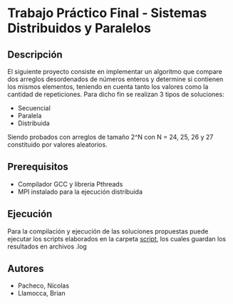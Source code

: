 # Trabajo Práctico Final - Sistemas Distribuidos y Paralelos

## Descripción
El siguiente proyecto consiste en implementar un algoritmo que compare dos arreglos desordenados de números enteros y determine si contienen los mismos elementos, teniendo en cuenta tanto los valores como la cantidad de repeticiones.
Para dicho fin se realizan 3 tipos de soluciones: 
- Secuencial
- Paralela
- Distribuida

Siendo probados con arreglos de tamaño 2^N con N = 24, 25, 26 y 27 constituido por valores aleatorios.

## Prerequisitos
- Compilador GCC y libreria Pthreads
- MPI instalado para la ejecución distribuida

## Ejecución
Para la compilación y ejecución de las soluciones propuestas puede ejecutar los scripts elaborados en la carpeta <a href="https://github.com/notBraii/SDP-TP-final/tree/main/script">script</a>, los cuales guardan los resultados en archivos .log

## Autores
- Pacheco, Nicolas
- Llamocca, Brian
